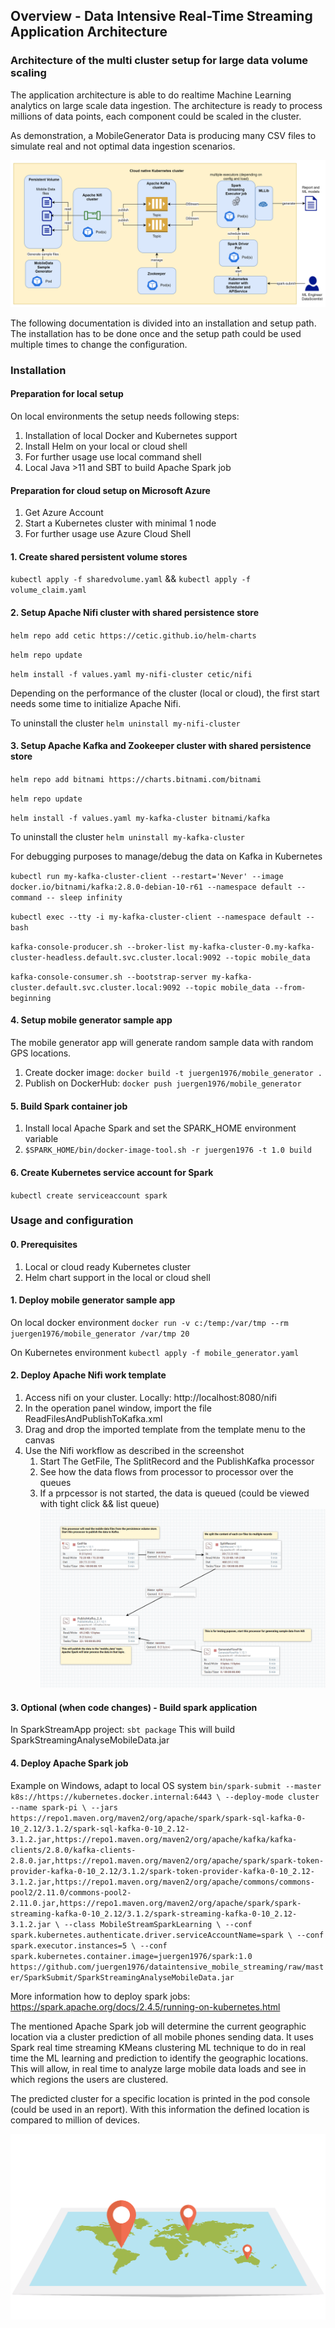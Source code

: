 ## Overview - Data Intensive Real-Time Streaming Application Architecture

### Architecture of the multi cluster setup for large data volume scaling

The application architecture is able to do realtime Machine Learning analytics on large scale data ingestion.
The architecture is ready to process millions of data points, each component could be scaled in the cluster.

As demonstration, a MobileGenerator Data is producing many CSV files to simulate real and not optimal data ingestion scenarios.

![](images/ArchitectureDataArchitecture-Project.png)

The following documentation is divided into an installation and setup path. The installation has to be done once and the setup path
could be used multiple times to change the configuration.

### Installation

#### Preparation for local setup

On local environments the setup needs following steps:
1. Installation of local Docker and Kubernetes support
2. Install Helm on your local or cloud shell
3. For further usage use local command shell
4. Local Java >11 and SBT to build Apache Spark job

#### Preparation for cloud setup on Microsoft Azure
1. Get Azure Account
2. Start a Kubernetes cluster with minimal 1 node
3. For further usage use Azure Cloud Shell

#### 1. Create shared persistent volume stores
`kubectl apply -f sharedvolume.yaml` && `kubectl apply -f volume_claim.yaml`


#### 2. Setup Apache Nifi cluster with shared persistence store
`helm repo add cetic https://cetic.github.io/helm-charts`

`helm repo update`

`helm install -f values.yaml my-nifi-cluster cetic/nifi`

Depending on the performance of the cluster (local or cloud), the first start needs some time to initialize Apache Nifi.

To uninstall the cluster `helm uninstall my-nifi-cluster`

#### 3. Setup Apache Kafka and Zookeeper cluster with shared persistence store
`helm repo add bitnami https://charts.bitnami.com/bitnami`

`helm repo update`

`helm install -f values.yaml my-kafka-cluster bitnami/kafka`

To uninstall the cluster `helm uninstall my-kafka-cluster`

For debugging purposes to manage/debug the data on Kafka in Kubernetes

`kubectl run my-kafka-cluster-client --restart='Never' --image docker.io/bitnami/kafka:2.8.0-debian-10-r61 --namespace default --command -- sleep infinity`

`kubectl exec --tty -i my-kafka-cluster-client --namespace default -- bash`

`kafka-console-producer.sh --broker-list my-kafka-cluster-0.my-kafka-cluster-headless.default.svc.cluster.local:9092 --topic mobile_data`

`kafka-console-consumer.sh --bootstrap-server my-kafka-cluster.default.svc.cluster.local:9092 --topic mobile_data --from-beginning`
#### 4. Setup mobile generator sample app
The mobile generator app will generate random sample data with random GPS locations.
1. Create docker image: `docker build -t juergen1976/mobile_generator .`
2. Publish on DockerHub: `docker push juergen1976/mobile_generator`

#### 5. Build Spark container job
1. Install local Apache Spark and set the SPARK_HOME environment variable
2. `$SPARK_HOME/bin/docker-image-tool.sh -r juergen1976 -t 1.0 build`

#### 6. Create Kubernetes service account for Spark
`kubectl create serviceaccount spark`

### Usage and configuration

#### 0. Prerequisites
1. Local or cloud ready Kubernetes cluster
2. Helm chart support in the local or cloud shell


#### 1. Deploy mobile generator sample app
On local docker environment
`docker run -v c:/temp:/var/tmp --rm juergen1976/mobile_generator /var/tmp 20`

On Kubernetes environment
`kubectl apply -f mobile_generator.yaml`

#### 2. Deploy Apache Nifi work template
1. Access nifi on your cluster. Locally: http://localhost:8080/nifi
2. In the operation panel window, import the file ReadFilesAndPublishToKafka.xml
3. Drag and drop the imported template from the template menu to the canvas
4. Use the Nifi workflow as described in the screenshot
   1. Start The GetFile, The SplitRecord and the PublishKafka processor
   2. See how the data flows from processor to processor over the queues
   3. If a prpcessor is not started, the data is queued (could be viewed with tight click && list queue)
![](images/NifiControl.png)

#### 3. Optional (when code changes) - Build spark application
In SparkStreamApp project:
`sbt package` This will build SparkStreamingAnalyseMobileData.jar

#### 4. Deploy Apache Spark job
Example on Windows, adapt to local OS system
`bin/spark-submit --master k8s://https://kubernetes.docker.internal:6443 \
 --deploy-mode cluster --name spark-pi \
 --jars https://repo1.maven.org/maven2/org/apache/spark/spark-sql-kafka-0-10_2.12/3.1.2/spark-sql-kafka-0-10_2.12-3.1.2.jar,https://repo1.maven.org/maven2/org/apache/kafka/kafka-clients/2.8.0/kafka-clients-2.8.0.jar,https://repo1.maven.org/maven2/org/apache/spark/spark-token-provider-kafka-0-10_2.12/3.1.2/spark-token-provider-kafka-0-10_2.12-3.1.2.jar,https://repo1.maven.org/maven2/org/apache/commons/commons-pool2/2.11.0/commons-pool2-2.11.0.jar,https://repo1.maven.org/maven2/org/apache/spark/spark-streaming-kafka-0-10_2.12/3.1.2/spark-streaming-kafka-0-10_2.12-3.1.2.jar \
 --class MobileStreamSparkLearning \
 --conf spark.kubernetes.authenticate.driver.serviceAccountName=spark \
 --conf spark.executor.instances=5 \
 --conf spark.kubernetes.container.image=juergen1976/spark:1.0 https://github.com/juergen1976/dataintensive_mobile_streaming/raw/master/SparkSubmit/SparkStreamingAnalyseMobileData.jar`

More information how to deploy spark jobs: https://spark.apache.org/docs/2.4.5/running-on-kubernetes.html

The mentioned Apache Spark job will determine the current geographic location via a cluster prediction of all mobile phones sending data.
It uses Spark real time streaming KMeans clustering ML technique to do in real time the ML learning and prediction
to identify the geographic locations. This will allow, in real time to analyze large mobile data loads and see in which
regions the users are clustered.

The predicted cluster for a specific location is printed in the pod console (could be used in an report). With this information
the defined location is compared to million of devices.

![](images/web-3120321_1920.png)

